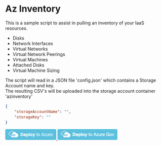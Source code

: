 # Az Inventory

This is a sample script to assist in pulling an inventory of your IaaS resources.

- Disks
- Network Interfaces
- Virtual Networks
- Virtual Network Peerings
- Virtual Machines
- Attached Disks
- Virtual Machine Sizing

The script will read in a JSON file 'config.json' which contains a Storage Account name and key.  
The resulting CSV's will be uploaded into the storage account container 'azinventory'

```JSON
{
    "storageAccountName": "",
    "storageKey": ""
}
```

<a href="https://portal.azure.com/#create/Microsoft.Template/uri/https%3A%2F%2Fraw.githubusercontent.com%2Fshawnadrockleonard%2FAzure%2Fshawns%2Fdotnetcore%2FAzureDevTestLabs%2FEnvironments%2FWebApp-Identity-KeyVault%2Fazuredeploy.json" target="_blank">
    <img src="https://raw.githubusercontent.com/shawnadrockleonard/Azure/master/templates/metadata/deploytoazure.png"/> 
</a>

<a href="https://portal.azure.us/#create/Microsoft.Template/uri/https%3A%2F%2Fraw.githubusercontent.com%2Fshawnadrockleonard%2FAzure%2Fshawns%2Fdotnetcore%2FAzureDevTestLabs%2FEnvironments%2FWebApp-Identity-KeyVault%2Fazuredeploy.json" target="_blank">
<img src="https://raw.githubusercontent.com/shawnadrockleonard/Azure/master/templates/metadata/deploytoazuregov.png"/>
</a>
